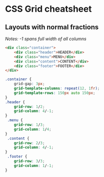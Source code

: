 # CSS Grid cheatsheet

## Layouts with normal fractions
_Notes: -1 spans full width of all columns_

```html
<div class="container">
    <div class="header">HEADER</div>
    <div class="menu">MENU</div>
    <div class="content">CONTENT</div>
    <div class="footer">FOOTER</div>
</div>
```

```css
.container {
    grid-gap: 3px;
    grid-template-columns: repeat(12, 1fr);
    grid-template-rows: 150px auto 150px;
}
.header {
    grid-row: 1/2;
    grid-column: 4/-1; 
}
 .menu {
    grid-row: 1/3;
    grid-column: 1/4;
}
 .content {
    grid-row: 2/3;
    grid-column: 4/-1;
}
 .footer {
    grid-row: 3/3;
    grid-column: 1/-1;
} 
```